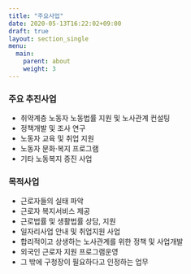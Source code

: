 ```yaml
---
title: "주요사업"
date: 2020-05-13T16:22:02+09:00
draft: true
layout: section_single
menu:
  main:
    parent: about
    weight: 3
---
```


### 주요 추진사업

- 취약계층 노동자 노동법률 지원 및 노사관계 컨설팅
- 정책개발 및 조사 연구
- 노동자 교육 및 취업 지원
- 노동자 문화·복지 프로그램
- 기타 노동복지 증진 사업

### 목적사업

- 근로자들의 실태 파악
- 근로자 복지서비스 제공
- 근로법률 및 생활법률 상담, 지원
- 일자리사업 안내 및 취업지원 사업
- 합리적이고 상생하는 노사관계를 위한 정책 및 사업개발
- 외국인 근로자 지원 프로그램운영
- 그 밖에 구청장이 필요하다고 인정하는 업무
